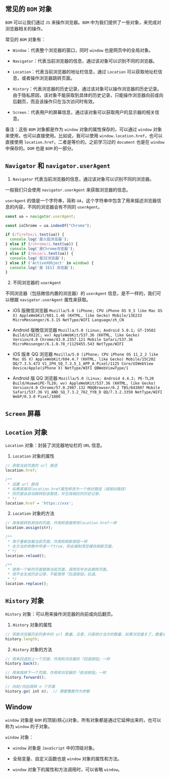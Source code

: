## 常见的 `BOM` 对象

`BOM` 可以让我们通过 `JS` 来操作浏览器。`BOM` 中为我们提供了一些对象，来完成对浏览器相关的操作。

常见的 `BOM` 对象有：

- `Window`：代表整个浏览器的窗口，同时 `window` 也是网页中的全局对象。

- `Navigator`：代表当前浏览器的信息，通过该对象可以识别不同的浏览器。

- `Location`：代表当前浏览器的地址栏信息，通过 `Location` 可以获取地址栏信息，或者操作浏览器跳转页面。

- `History`：代表浏览器的历史记录，通过该对象可以操作浏览器的历史记录。由于隐私原因，该对象不能获取到具体的历史记录，只能操作浏览器向前或向后翻页，而且该操作只在当次访问时有效。

- `Screen`：代表用户的屏幕信息，通过该对象可以获取用户的显示器的相关信息。

备注：这些 `BOM` 对象都是作为 `window` 对象的属性保存的，可以通过 `window` 对象来使用，也可以直接使用。比如说，我可以使用 `window.location.href`，也可以直接使用 `location.href`，二者是等价的。之前学习过的 `document` 也是在 `window` 中保存的。`DOM` 也是 `BOM` 的一部分。

## `Navigator` 和 `navigator.userAgent`

1. `Navigator` 代表当前浏览器的信息，通过该对象可以识别不同的浏览器。

一般我们只会使用 `navigator.userAgent` 来获取浏览器的信息。

`userAgent` 的值是一个字符串，简称 `UA`，这个字符串中包含了用来描述浏览器信息的内容，不同的浏览器会有不同的 `userAgent`。

```javaScript
const ua = navigator.userAgent;

const isChrome = ua.indexOf("Chrome");

if (/firefox/i.test(ua)) {
  console.log('是火狐浏览器');
} else if (/chrome/i.test(ua)) {
  console.log('是Chrome浏览器');
} else if (/msie/i.test(ua)) {
  console.log('是IE浏览器');
} else if ('ActiveXObject' in window) {
  console.log('是 IE11 浏览器');
}
```

2. 不同浏览器的 `userAgent`

不同浏览器（包括微信内置的浏览器）的 `userAgent` 信息，是不一样的，我们可以根据 `navigator.userAgent` 属性来获取。

- iOS 版微信浏览器 `Mozilla/5.0 (iPhone; CPU iPhone OS 9_3 like Mac OS X) AppleWebKit/601.1.46 (KHTML, like Gecko) Mobile/13E233 MicroMessenger/6.3.15 NetType/WIFI Language/zh_CN`

- Android 版微信浏览器 `Mozilla/5.0 (Linux; Android 5.0.1; GT-I9502 Build/LRX22C; wv) AppleWebKit/537.36 (KHTML, like Gecko) Version/4.0 Chrome/43.0.2357.121 Mobile Safari/537.36 MicroMessenger/6.1.0.78_r1129455.543 NetType/WIFI`

- iOS 版本 QQ 浏览器 `Mozilla/5.0 (iPhone; CPU iPhone OS 11_2_2 like Mac OS X) AppleWebKit/604.4.7 (KHTML, like Gecko) Mobile/15C202 QQ/7.3.5.473 V1_IPH_SQ_7.3.5_1_APP_A Pixel/1125 Core/UIWebView Device/Apple(iPhone X) NetType/WIFI QBWebViewType/1`

- Android 版 QQ 浏览器 `Mozilla/5.0 (Linux; Android 4.4.2; PE-TL20 Build/HuaweiPE-TL20; wv) AppleWebKit/537.36 (KHTML, like Gecko) Version/4.0 Chrome/57.0.2987.132 MQQBrowser/6.2 TBS/043807 Mobile Safari/537.36 V1_AND_SQ_7.3.2_762_YYB_D QQ/7.3.2.3350 NetType/WIFI WebP/0.3.0 Pixel/1080`

## `Screen` 屏幕

## `Location` 对象

`Location` 对象：封装了浏览器地址栏的 `URL` 信息。

1. `Location` 对象的属性

```javaScript
// 获取当前页面的 url 路径
location.href;

/**
 * 设置 url 路径
 * 如果直接将location.href属性修改为一个绝对路径（或相对路径）
 * 则页面会自动跳转到该路径，并生成相应的历史记录。
 * */
location.href = 'https://xxx';
```

2. `Location` 对象的方法

```javaScript
// 用来跳转到其他的页面，作用和直接修改location.href一样
location.assign(str);

/**
 * 用于重新加载当前页面，作用和刷新按钮一样
 * 在方法的参数中传递一个true，则会强制清空缓存刷新页面。
 * */
location.reload();

/**
 * 使用一个新的页面替换当前页面，调用完毕也会跳转页面。
 * 但不会生成历史记录，不能使用「后退按钮」后退。
 * */
location.replace();
```

## `History` 对象

`History` 对象：可以用来操作浏览器的向前或向后翻页。

1. `History` 对象的属性

```javaScript
// 获取浏览器历史列表中的 url 数量。注意，只是统计当次的数量，如果浏览器关了，数量会重置为1。
history.length;
```

2. `History` 对象的方法

```javaScript
// 用来回退到上一个页面，作用和浏览器的「回退按钮」一样
history.back();

// 用来跳转下一个页面，作用和浏览器的「前进按钮」一样
history.forward();

// 向前/向后跳转 n 个页面
history.go( int n);  // 需要整数作为参数

```

## Window

`window` 对象是 `BOM` 的顶层(核心)对象，所有对象都是通过它延伸出来的，也可以称为 `window` 的子对象。

`window` 对象：

- `window` 对象是 `JavaScript` 中的顶级对象。

- 全局变量、自定义函数也是 `window` 对象的属性和方法。

- `window` 对象下的属性和方法调用时，可以省略 `window`。


